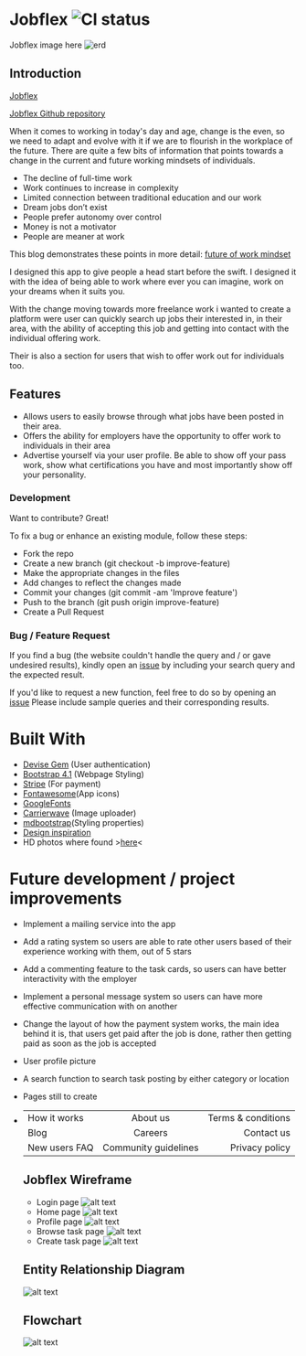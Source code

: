 # Jobflex ![CI status](https://img.shields.io/badge/build-passing-brightgreen.svg)

Jobflex image here
![erd](https://github.com/JesseMadison/jobflex/blob/master/app/assets/images/ERD.jpg)



## Introduction
[Jobflex](https://jobfflex.herokuapp.com/)

[Jobflex Github repository](https://github.com/JesseMadison/jobflex)

When it comes to working in today's day and age, change is the even, so we need to adapt and evolve with it if we are to flourish in the workplace of the future.
There are quite a few bits of information that points towards a change in the current and future working mindsets of individuals.
- The decline of full-time work
- Work continues to increase in complexity
- Limited connection between traditional education and our work
- Dream jobs don’t exist
- People prefer autonomy over control
- Money is not a motivator
- People are meaner at work




This blog demonstrates these points in more detail: [future of work mindset](https://medium.com/betterworkingworld/future-of-work-mindset-shift-your-thinking-to-do-work-that-matters-16d889d6a3b3)

I designed this app to give people a head start before the swift. I designed it with the idea of being able to work where ever you can imagine, work on your dreams when it suits you.

With the change moving towards more freelance work i wanted to create a platform were user can quickly search up jobs their interested in, in their area, with the ability of accepting this job and getting into contact with the individual offering work.

Their is also a section for users that wish to offer work out for individuals too.  




## Features
- Allows users to easily browse through what jobs have been posted in their area.
- Offers the ability for employers have the opportunity to offer work to individuals in their area
-  Advertise yourself via your user profile. Be able to show off your pass work, show what certifications you have and most importantly show off your personality.




### Development
Want to contribute? Great!

To fix a bug or enhance an existing module, follow these steps:

- Fork the repo
- Create a new branch (git checkout -b improve-feature)
- Make the appropriate changes in the files
- Add changes to reflect the changes made
- Commit your changes (git commit -am 'Improve feature')
- Push to the branch (git push origin improve-feature)
- Create a Pull Request

### Bug / Feature Request
If you find a bug (the website couldn't handle the query and / or gave undesired results), kindly open an [issue](https://github.com/JesseMadison/jobflex/issues?q=is%3Aopen+is%3Aissue) by including your search query and the expected result.

If you'd like to request a new function, feel free to do so by opening an [issue](https://github.com/JesseMadison/jobflex/issues) Please include sample queries and their corresponding results.

# Built With
- [Devise Gem](https://github.com/plataformatec/devise)  (User authentication)
- [Bootstrap 4.1](https://getbootstrap.com/)  (Webpage Styling)
- [Stripe](https://stripe.com/au)   (For payment)
- [Fontawesome](https://fontawesome.com/)(App icons)
- [GoogleFonts](https://fonts.google.com/?selection.family=Josefin+Sans|Lora|Oswald|Poppins|Slabo+27px)
- [Carrierwave](https://github.com/carrierwaveuploader/carrierwave)  (Image uploader)
- [mdbootstrap](https://mdbootstrap.com/)(Styling properties)
- [Design inspiration](https://colorlib.com/wp/template/faith/)
- HD photos where found >[here](https://unsplash.com/)<

# Future development / project improvements
- Implement a mailing service into the app
- Add a rating system so users are able to rate other users based of their experience working with them, out of 5 stars
- Add a commenting feature to the task cards, so users can have better interactivity with the employer
- Implement a personal message system so users can have more effective communication with on another
- Change the layout of how the payment system works, the main idea behind it is, that users get paid after the job is done, rather then getting paid as soon as the job is accepted
- User profile picture
- A search function to search task posting by either category or location


- Pages still to create


- |               |               |        |     
  | ------------- |:-------------:| -----:|
  | How it works     | About us | Terms & conditions |
  | Blog     | Careers      |   Contact us |
  | New users FAQ | Community guidelines     |    Privacy policy|

  ## Jobflex Wireframe
  - Login page
  ![alt text](https://github.com/JesseMadison/jobflex/blob/master/app/assets/images/Log%20in%20page.jpg)
  - Home page
  ![alt text](https://github.com/JesseMadison/jobflex/blob/master/app/assets/images/Home%20page%20wireframe.jpg)
  - Profile page
  ![alt text](https://github.com/JesseMadison/jobflex/blob/master/app/assets/images/New%20profile.jpg)
  - Browse task page
  ![alt text](https://github.com/JesseMadison/jobflex/blob/master/app/assets/images/Browse%20task.jpg)
  - Create task page
  ![alt text](https://github.com/JesseMadison/jobflex/blob/master/app/assets/images/New%20task.jpg)
  ## Entity Relationship Diagram
  ![alt text](https://github.com/JesseMadison/jobflex/blob/master/app/assets/images/ERD.jpg)
  ## Flowchart
  ![alt text](https://github.com/JesseMadison/jobflex/blob/master/app/assets/images/ERD.jpg)
